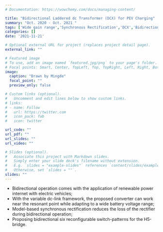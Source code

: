 ```yaml
---
# Documentation: https://wowchemy.com/docs/managing-content/

title: "Bidirectional Laddered dc Transformer (DCX) for PEV Charging"
summary: "Oct. 2020 - Oct. 2021 "
tags: ['Wide gain range','Synchronous Rectification','DCX','Bidirectional','DC/DC','PEV Charging','V2G/G2V']
categories: []
date: '2021-11-21'

# Optional external URL for project (replaces project detail page).
external_link: ""

# Featured image
# To use, add an image named `featured.jpg/png` to your page's folder.
# Focal points: Smart, Center, TopLeft, Top, TopRight, Left, Right, BottomLeft, Bottom, BottomRight.
image:
  caption: "Drawn by Mingde"
  focal_point: ""
  preview_only: false

# Custom links (optional).
#   Uncomment and edit lines below to show custom links.
# links:
# - name: Follow
#   url: https://twitter.com
#   icon_pack: fab
#   icon: twitter

url_code: ""
url_pdf: ""
url_slides: ""
url_video: ""

# Slides (optional).
#   Associate this project with Markdown slides.
#   Simply enter your slide deck's filename without extension.
#   E.g. `slides = "example-slides"` references `content/slides/example-slides.md`.
#   Otherwise, set `slides = ""`.
slides: ""
---
```


- Bidirectional operation comes with the application of renewable power internet with electric vehicles;
- With the variable dc-link framework, the proposed converter can work near the resonant point while adapting
to a wide battery voltage range;
- Model-based synchronous rectification reduces the loss of the rectifier during bidirectional operation;
-  Proposing bidirectional six reconfigurable switch-patterns for the H5-bridge.
